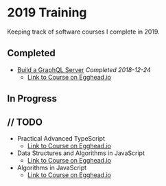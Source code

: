 # 2019 Training

Keeping track of software courses I complete in 2019. 

## Completed

* [Build a GraphQL Server](./graphql-server) _Completed 2018-12-24_
    * [Link to Course on Egghead.io](https://egghead.io/courses/build-a-graphql-server) 

## In Progress



## // TODO

* Practical Advanced TypeScript
    * [Link to Course on Egghead.io](https://egghead.io/courses/practical-advanced-typescript)
* Data Structures and Algorithms in JavaScript
    * [Link to Course on Egghead.io](https://egghead.io/courses/data-structures-and-algorithms-in-javascript)    
* Algorithms in JavaScript
    * [Link to Course on Egghead.io](https://egghead.io/courses/algorithms-in-javascript)             

